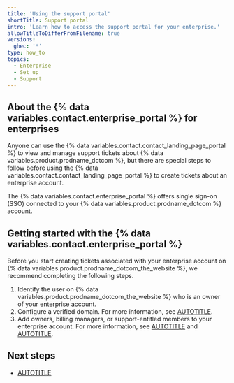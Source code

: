 ```yaml
---
title: 'Using the support portal'
shortTitle: Support portal
intro: 'Learn how to access the support portal for your enterprise.'
allowTitleToDifferFromFilename: true
versions:
  ghec: '*'
type: how_to
topics:
  - Enterprise
  - Set up
  - Support
---
```


## About the {% data variables.contact.enterprise_portal %} for enterprises

Anyone can use the {% data variables.contact.contact_landing_page_portal %} to view and manage support tickets about {% data variables.product.prodname_dotcom %}, but there are special steps to follow before using the {% data variables.contact.contact_landing_page_portal %} to create tickets about an enterprise account.

The {% data variables.contact.enterprise_portal %} offers single sign-on (SSO) connected to your {% data variables.product.prodname_dotcom %} account.

## Getting started with the {% data variables.contact.enterprise_portal %}

Before you start creating tickets associated with your enterprise account on {% data variables.product.prodname_dotcom_the_website %}, we recommend completing the following steps.

1. Identify the user on {% data variables.product.prodname_dotcom_the_website %} who is an owner of your enterprise account.
1. Configure a verified domain. For more information, see [AUTOTITLE](/admin/configuration/configuring-your-enterprise/verifying-or-approving-a-domain-for-your-enterprise).
1. Add owners, billing managers, or support-entitled members to your enterprise account. For more information, see [AUTOTITLE](/enterprise-cloud@latest/admin/user-management/managing-users-in-your-enterprise/inviting-people-to-manage-your-enterprise) and [AUTOTITLE](/enterprise-cloud@latest/admin/user-management/managing-users-in-your-enterprise/managing-support-entitlements-for-your-enterprise).

## Next steps

* [AUTOTITLE](/enterprise-onboarding/support-for-your-enterprise/managing-support-entitlements)
